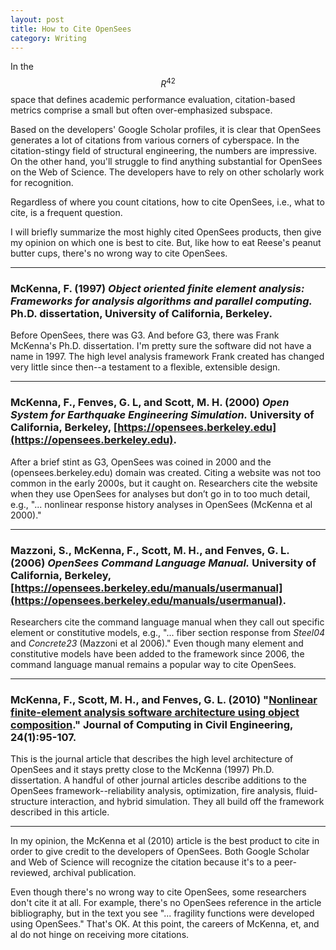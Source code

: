 ```yaml
---
layout: post
title: How to Cite OpenSees
category: Writing
---
```


In the $$R^{42}$$ space that defines academic performance evaluation, citation-based metrics comprise a small but often over-emphasized subspace.

Based on the developers' Google Scholar profiles, it is clear that OpenSees generates a lot of citations from various corners of cyberspace. In the citation-stingy field of structural engineering, the numbers are impressive. On the other hand, you'll struggle to find anything substantial for OpenSees on the Web of Science. The developers have to rely on other scholarly work for recognition.

Regardless of where you count citations, how to cite OpenSees, i.e., what to cite, is a frequent question.

I will briefly summarize the most highly cited OpenSees products, then give my opinion on which one is best to cite. But, like how to eat Reese's peanut butter cups, there's no wrong way to cite OpenSees.

---

### McKenna, F. (1997) _Object oriented finite element analysis: Frameworks for analysis algorithms and parallel computing._ Ph.D. dissertation, University of California, Berkeley.

Before OpenSees, there was G3. And before G3, there was Frank McKenna's Ph.D. dissertation. I'm pretty sure the software did not have a name in 1997. The high level analysis framework Frank created has changed very little since then--a testament to a flexible, extensible design.

---

### McKenna, F., Fenves, G. L, and Scott, M. H. (2000) _Open System for Earthquake Engineering Simulation._ University of California, Berkeley, [https://opensees.berkeley.edu](https://opensees.berkeley.edu).

After a brief stint as G3, OpenSees was coined in 2000 and the (opensees.berkeley.edu) domain was created. Citing a website was not too common in the early 2000s, but it caught on. Researchers cite the website when they use OpenSees for analyses but don’t go in to too much detail, e.g., "... nonlinear response history analyses in OpenSees (McKenna et al 2000)."

---

### Mazzoni, S., McKenna, F., Scott, M. H., and Fenves, G. L. (2006) _OpenSees Command Language Manual._ University of California, Berkeley, [https://opensees.berkeley.edu/manuals/usermanual](https://opensees.berkeley.edu/manuals/usermanual).

Researchers cite the command language manual when they call out specific element or constitutive models, e.g., "... fiber section response from _Steel04_ and _Concrete23_ (Mazzoni et al 2006)." Even though many element and constitutive models have been added to the framework since 2006, the command language manual remains a popular way to cite OpenSees.

---

### McKenna, F., Scott, M. H., and Fenves, G. L. (2010) "[Nonlinear finite-element analysis software architecture using object composition](https://dx.doi.org/10.1061/(ASCE)CP.1943-5487.0000002)." Journal of Computing in Civil Engineering, 24(1):95-107.

This is the journal article that describes the high level architecture of OpenSees and it stays pretty close to the McKenna (1997) Ph.D. dissertation. A handful of other journal articles describe additions to the OpenSees framework--reliability analysis, optimization, fire analysis, fluid-structure interaction, and hybrid simulation. They all build off the framework described in this article.

---

In my opinion, the McKenna et al (2010) article is the best product to cite in order to give credit to the developers of OpenSees. Both Google Scholar and Web of Science will recognize the citation because it's to a peer-reviewed, archival publication.

Even though there's no wrong way to cite OpenSees, some researchers don't cite it at all. For example, there's no OpenSees reference in the article bibliography, but in the text you see "... fragility functions were developed using OpenSees." That's OK. At this point, the careers of McKenna, et, and al do not hinge on receiving more citations.
